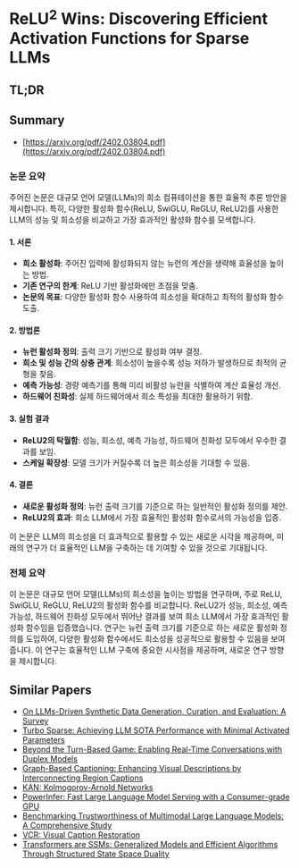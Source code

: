 # ReLU$^2$ Wins: Discovering Efficient Activation Functions for Sparse LLMs
## TL;DR
## Summary
- [https://arxiv.org/pdf/2402.03804.pdf](https://arxiv.org/pdf/2402.03804.pdf)

### 논문 요약
주어진 논문은 대규모 언어 모델(LLMs)의 희소 컴퓨테이션을 통한 효율적 추론 방안을 제시합니다. 특히, 다양한 활성화 함수(ReLU, SwiGLU, ReGLU, ReLU2)를 사용한 LLM의 성능 및 희소성을 비교하고 가장 효과적인 활성화 함수를 모색합니다.

#### 1. 서론
- **희소 활성화**: 주어진 입력에 활성화되지 않는 뉴런의 계산을 생략해 효율성을 높이는 방법.
- **기존 연구의 한계**: ReLU 기반 활성화에만 초점을 맞춤.
- **논문의 목표**: 다양한 활성화 함수 사용하여 희소성을 확대하고 최적의 활성화 함수 도출.

#### 2. 방법론
- **뉴런 활성화 정의**: 출력 크기 기반으로 활성화 여부 결정.
- **희소 및 성능 간의 상충 관계**: 희소성이 높을수록 성능 저하가 발생하므로 최적의 균형을 찾음.
- **예측 가능성**: 경량 예측기를 통해 미리 비활성 뉴런을 식별하여 계산 효율성 개선.
- **하드웨어 친화성**: 실제 하드웨어에서 희소 특성을 최대한 활용하기 위함.

#### 3. 실험 결과
- **ReLU2의 탁월함**: 성능, 희소성, 예측 가능성, 하드웨어 친화성 모두에서 우수한 결과를 보임.
- **스케일 확장성**: 모델 크기가 커질수록 더 높은 희소성을 기대할 수 있음.

#### 4. 결론
- **새로운 활성화 정의**: 뉴런 출력 크기를 기준으로 하는 일반적인 활성화 정의를 제안.
- **ReLU2의 효과**: 희소 LLM에서 가장 효율적인 활성화 함수로서의 가능성을 입증.

이 논문은 LLM의 희소성을 더 효과적으로 활용할 수 있는 새로운 시각을 제공하며, 미래의 연구가 더 효율적인 LLM을 구축하는 데 기여할 수 있을 것으로 기대됩니다.

### 전체 요약
이 논문은 대규모 언어 모델(LLMs)의 희소성을 높이는 방법을 연구하며, 주로 ReLU, SwiGLU, ReGLU, ReLU2의 활성화 함수를 비교합니다. ReLU2가 성능, 희소성, 예측 가능성, 하드웨어 친화성 모두에서 뛰어난 결과를 보여 희소 LLM에서 가장 효과적인 활성화 함수임을 입증했습니다. 연구는 뉴런 출력 크기를 기준으로 하는 새로운 활성화 정의를 도입하여, 다양한 활성화 함수에서도 희소성을 성공적으로 활용할 수 있음을 보여줍니다. 이 연구는 효율적인 LLM 구축에 중요한 시사점을 제공하며, 새로운 연구 방향을 제시합니다.

## Similar Papers
- [On LLMs-Driven Synthetic Data Generation, Curation, and Evaluation: A Survey](2406.15126.md)
- [Turbo Sparse: Achieving LLM SOTA Performance with Minimal Activated Parameters](2406.05955.md)
- [Beyond the Turn-Based Game: Enabling Real-Time Conversations with Duplex Models](2406.15718.md)
- [Graph-Based Captioning: Enhancing Visual Descriptions by Interconnecting Region Captions](2407.06723.md)
- [KAN: Kolmogorov-Arnold Networks](2404.19756.md)
- [PowerInfer: Fast Large Language Model Serving with a Consumer-grade GPU](2312.12456.md)
- [Benchmarking Trustworthiness of Multimodal Large Language Models: A Comprehensive Study](2406.07057.md)
- [VCR: Visual Caption Restoration](2406.06462.md)
- [Transformers are SSMs: Generalized Models and Efficient Algorithms Through Structured State Space Duality](2405.21060.md)
